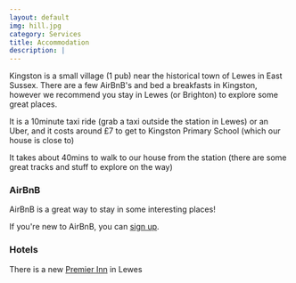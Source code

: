 ```yaml
---
layout: default
img: hill.jpg
category: Services
title: Accommodation
description: |
---
```


Kingston is a small village (1 pub) near the historical town of Lewes in East Sussex. There are a few AirBnB's and bed a breakfasts in Kingston, however we recommend you stay in Lewes (or Brighton) to explore some great places. 

It is a 10minute taxi ride (grab a taxi outside the station in Lewes) or an Uber, and it costs around £7 to get to Kingston Primary School (which our house is close to)

It takes about 40mins to walk to our house from the station (there are some great tracks and stuff to explore on the way)

### <i class="fa fa-shower" aria-hidden="true"></i> AirBnB
AirBnB is a great way to stay in some interesting places! 

If you're new to AirBnB, you can [sign up](www.airbnb.com/).

### <i class="fa fa-bed" aria-hidden="true"></i> Hotels
There is a new [Premier Inn](https://www.premierinn.com/gb/en/hotels/england/east-sussex/lewes/lewes-town-centre.html?cid=GLBC_LEWTOW) in Lewes 


